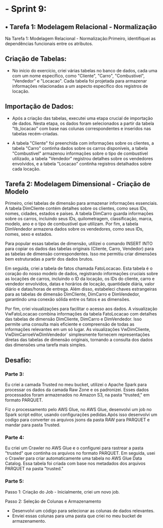 <h1>- Sprint 9:</h1>

<h2>• Tarefa 1: Modelagem Relacional - Normalização</h2>
Na Tarefa 1: Modelagem Relacional - Normalização:Primeiro, identifiquei as dependências funcionais entre os atributos.

<h2>Criação de Tabelas:</h2>

- No início do exercício, criei várias tabelas no banco de dados, cada uma com um nome específico, como "Cliente", "Carro", "Combustivel", "Vendedor" e "Locacao". Cada tabela foi projetada para armazenar informações relacionadas a um aspecto específico dos registros de locação.

<h2>Importação de Dados:</h2>

- Após a criação das tabelas, executei uma etapa crucial de importação de dados. Nesta etapa, os dados foram selecionados a partir da tabela "tb_locacao" com base nas colunas correspondentes e inseridos nas tabelas recém-criadas.

- A tabela "Cliente" foi preenchida com informações sobre os clientes, a tabela "Carro" continha dados sobre os carros disponíveis, a tabela "Combustivel" armazenou informações sobre o tipo de combustível utilizado, a tabela "Vendedor" registrou detalhes sobre os vendedores envolvidos, e a tabela "Locacao" continha registros detalhados sobre cada locação.

<h2>Tarefa 2: Modelagem Dimensional - Criação de Modelo</h2>

Primeiro, criei tabelas de dimensão para armazenar informações essenciais. A tabela DimCliente contém detalhes sobre os clientes, como seus IDs, nomes, cidades, estados e países. A tabela DimCarro guarda informações sobre os carros, incluindo seus IDs, quilometragem, classificação, marca, modelo, ano e o tipo de combustível que utilizam. Por fim, a tabela DimVendedor armazena dados sobre os vendedores, como seus IDs, nomes, sexo e estados.

Para popular essas tabelas de dimensão, utilizei o comando INSERT INTO para copiar os dados das tabelas originais (Cliente, Carro, Vendedor) para as tabelas de dimensão correspondentes. Isso me permitiu criar dimensões bem estruturadas a partir dos dados brutos.

Em seguida, criei a tabela de fatos chamada FatoLocacao. Esta tabela é o coração do nosso modelo de dados, registrando informações cruciais sobre as locações de carros, incluindo o ID da locação, os IDs do cliente, carro e vendedor envolvidos, datas e horários de locação, quantidade diária, valor diário e datas/horas de entrega. Além disso, estabeleci chaves estrangeiras para as tabelas de dimensão DimCliente, DimCarro e DimVendedor, garantindo uma conexão sólida entre os fatos e as dimensões.

Por fim, criei visualizações para facilitar o acesso aos dados. A visualização VwFatoLocacao combina informações da tabela FatoLocacao com detalhes das tabelas de dimensão DimCliente, DimCarro e DimVendedor. Isso permite uma consulta mais eficiente e compreensão de todas as informações relevantes em um só lugar. As visualizações VwDimCliente, VwDimCarroeVwDimVendedor` simplesmente fornecem representações diretas das tabelas de dimensão originais, tornando a consulta dos dados das dimensões uma tarefa mais simples.

<h2>Desafio:</h2>

<h3>Parte 3:</h3>

Eu criei a camada Trusted no meu bucket, utilizei o Apache Spark para processar os dados da camada Raw Zone e os padronizei. Esses dados processados foram armazenados no Amazon S3, na pasta "trusted," em formato PARQUET.

Fiz o processamento pelo AWS Glue, no AWS Glue, desenvolvi um job no Spark script editor, usando configurações pedidas.Após isso desenvolvi um codigo para converter os arquivos jsons da pasta RAW para PARQUET e mandar para pasta Trusted.


<h3>Parte 4:</h3>
Eu criei um Crawler no AWS Glue e o configurei para rastrear a pasta "trusted" que continha os arquivos no formato PARQUET. Em seguida, usei o Crawler para criar automaticamente uma tabela no AWS Glue Data Catalog. Essa tabela foi criada com base nos metadados dos arquivos PARQUET na pasta "trusted."


<h3>Parte 5:</h3>
Passo 1: Criação do Job
- Inicialmente, criei um novo job.

Passo 2: Seleção de Colunas e Armazenamento
- Desenvolvi um código para selecionar as colunas de dados relevantes.
- Enviei essas colunas para uma pasta que criei no meu bucket de armazenamento.